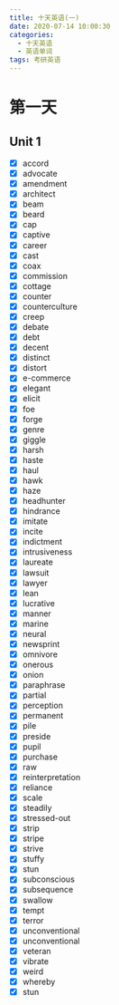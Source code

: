 ```yaml
---
title: 十天英语(一)
date: 2020-07-14 10:00:30
categories:
  - 十天英语
  - 英语单词
tags: 考研英语
---
```

# 第一天
## Unit 1
- [x] accord
- [x] advocate
- [x] amendment
- [x] architect
- [x] beam
- [x] beard
- [x] cap
- [x] captive
- [x] career
- [x] cast
- [x] coax
- [x] commission
- [x] cottage
- [x] counter
- [x] counterculture
- [x] creep
- [x] debate
- [x] debt
- [x] decent
- [x] distinct
- [x] distort
- [x] e-commerce
- [x] elegant
- [x] elicit
- [x] foe
- [x] forge
- [x] genre
- [x] giggle
- [x] harsh
- [x] haste
- [x] haul
- [x] hawk
- [x] haze
- [x] headhunter
- [x] hindrance
- [x] imitate
- [x] incite
- [x] indictment
- [x] intrusiveness
- [x] laureate
- [x] lawsuit
- [x] lawyer
- [x] lean
- [x] lucrative
- [x] manner
- [x] marine
- [x] neural
- [x] newsprint
- [x] omnivore
- [x] onerous
- [x] onion
- [x] paraphrase
- [x] partial
- [x] perception
- [x] permanent
- [x] pile
- [x] preside
- [x] pupil
- [x] purchase
- [x] raw
- [x] reinterpretation
- [x] reliance
- [x] scale
- [x] steadily
- [x] stressed-out
- [x] strip
- [x] stripe
- [x] strive
- [x] stuffy
- [x] stun
- [x] subconscious
- [x] subsequence
- [x] swallow
- [x] tempt
- [x] terror
- [x] unconventional
- [x] unconventional
- [x] veteran
- [x] vibrate
- [x] weird
- [x] whereby
- [x] stun
